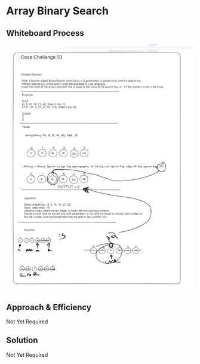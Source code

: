 # Array Binary Search

## Whiteboard Process
![Code Challenge 03](<Code Challenge 03 Whiteboard.png>)

## Approach & Efficiency
Not Yet Required

## Solution
Not Yet Required

